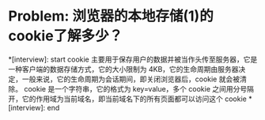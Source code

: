 # Problem: 浏览器的本地存储(1)的cookie了解多少？

*[interview]: start
cookie 主要用于保存用户的数据并被当作头传至服务器，它是一种客户端的数据存储方式，它的大小限制为 4KB，它的生命周期由服务器决定，一般来说，它的生命周期为会话期间，即关闭浏览器后，cookie 就会被清除。
cookie 是一个字符串，它的格式为 key=value，多个 cookie 之间用分号隔开，它的作用域为当前域名，即当前域名下的所有页面都可以访问这个 cookie
*[interview]: end
